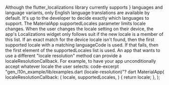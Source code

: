 Although the flutter_localizations library currently supports
} languages and language variants, only English language translations
are available by default. It's up to the developer to decide exactly
which languages to support.
The MaterialApp supportedLocales
parameter limits locale changes. When the user changes the locale
setting on their device, the app's Localizations widget only
follows suit if the new locale is a member of this list.
If an exact match for the device locale isn't found,
then the first supported locale with a matching languageCode
is used. If that fails, then the first element of the
supportedLocales list is used.
An app that wants to use a different "locale resolution"
method can provide a localeResolutionCallback.
For example, to have your app unconditionally accept
whatever locale the user selects:
code-excerpt "gen_l10n_example/lib/examples.dart (locale-resolution)"?
dart
MaterialApp(
  localeResolutionCallback: (
    locale,
    supportedLocales,
  ) {
    return locale;
  },
);
